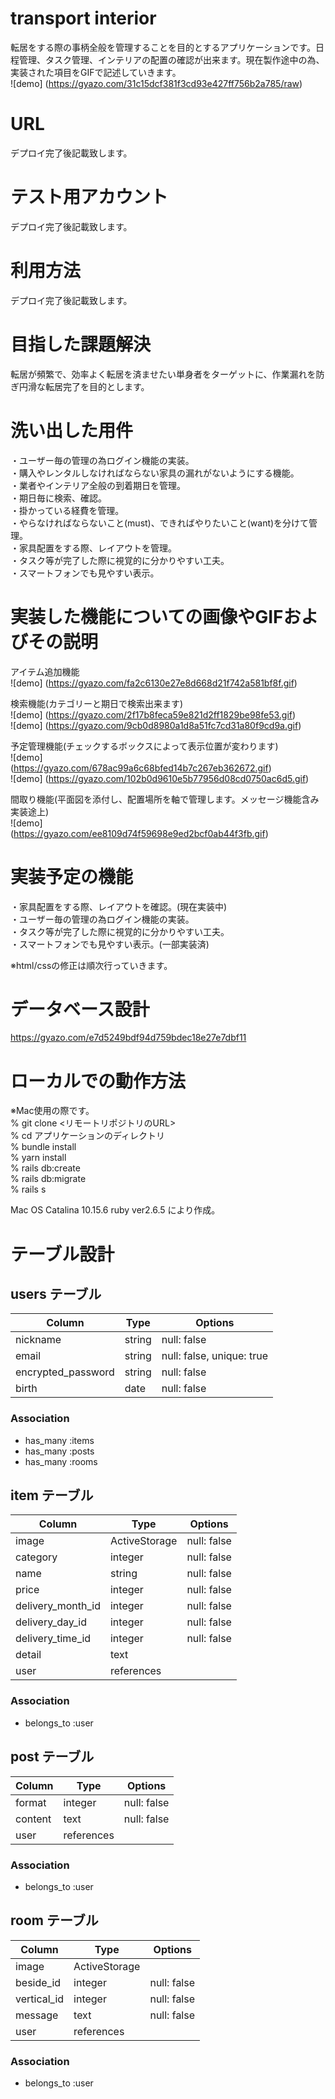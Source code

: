 # transport interior  
転居をする際の事柄全般を管理することを目的とするアプリケーションです。日程管理、タスク管理、インテリアの配置の確認が出来ます。現在製作途中の為、実装された項目をGIFで記述していきます。  
![demo]
(https://gyazo.com/31c15dcf381f3cd93e427ff756b2a785/raw)


# URL  
デプロイ完了後記載致します。


# テスト用アカウント  
デプロイ完了後記載致します。


# 利用方法  
デプロイ完了後記載致します。


# 目指した課題解決  
転居が頻繁で、効率よく転居を済ませたい単身者をターゲットに、作業漏れを防ぎ円滑な転居完了を目的とします。


# 洗い出した用件  
・ユーザー毎の管理の為ログイン機能の実装。  
・購入やレンタルしなければならない家具の漏れがないようにする機能。  
・業者やインテリア全般の到着期日を管理。  
・期日毎に検索、確認。  
・掛かっている経費を管理。  
・やらなければならないこと(must)、できればやりたいこと(want)を分けて管理。  
・家具配置をする際、レイアウトを管理。  
・タスク等が完了した際に視覚的に分かりやすい工夫。  
・スマートフォンでも見やすい表示。  


# 実装した機能についての画像やGIFおよびその説明  
アイテム追加機能  
![demo]
(https://gyazo.com/fa2c6130e27e8d668d21f742a581bf8f.gif)

検索機能(カテゴリーと期日で検索出来ます)  
![demo]
(https://gyazo.com/2f17b8feca59e821d2ff1829be98fe53.gif)  
![demo]
(https://gyazo.com/9cb0d8980a1d8a51fc7cd31a80f9cd9a.gif)  

予定管理機能(チェックするボックスによって表示位置が変わります)  
![demo]  
(https://gyazo.com/678ac99a6c68bfed14b7c267eb362672.gif)  
![demo]
(https://gyazo.com/102b0d9610e5b77956d08cd0750ac6d5.gif)  

間取り機能(平面図を添付し、配置場所を軸で管理します。メッセージ機能含み実装途上)  
![demo]  
(https://gyazo.com/ee8109d74f59698e9ed2bcf0ab44f3fb.gif)  

# 実装予定の機能  
・家具配置をする際、レイアウトを確認。(現在実装中)  
・ユーザー毎の管理の為ログイン機能の実装。  
・タスク等が完了した際に視覚的に分かりやすい工夫。  
・スマートフォンでも見やすい表示。(一部実装済)  
  
※html/cssの修正は順次行っていきます。  


# データベース設計  
https://gyazo.com/e7d5249bdf94d759bdec18e27e7dbf11


# ローカルでの動作方法  
※Mac使用の際です。  
% git clone <リモートリポジトリのURL>  
% cd アプリケーションのディレクトリ  
% bundle install  
% yarn install  
% rails db:create  
% rails db:migrate  
% rails s  
  
Mac OS Catalina 10.15.6  ruby ver2.6.5 により作成。  


# テーブル設計  

## users テーブル  

| Column              | Type   | Options                   |
| ------------------- | ------ | ------------------------- |
| nickname            | string | null: false               |
| email               | string | null: false, unique: true |
| encrypted_password  | string | null: false               |
| birth               | date   | null: false               |


### Association

- has_many :items
- has_many :posts
- has_many :rooms


## item テーブル

| Column            | Type          | Options     |
| ----------------- | ------------- | ----------- |
| image             | ActiveStorage | null: false |
| category          | integer       | null: false |
| name              | string        | null: false |
| price             | integer       | null: false |
| delivery_month_id | integer       | null: false |
| delivery_day_id   | integer       | null: false |
| delivery_time_id  | integer       | null: false |
| detail            | text          |             |
| user              | references    |             |


### Association

- belongs_to :user


## post テーブル

| Column            | Type          | Options     |
| ----------------- | ------------- | ----------- |
| format            | integer       | null: false |
| content           | text          | null: false |
| user              | references    |             |



### Association

- belongs_to :user


## room テーブル

| Column            | Type          | Options     |
| ----------------- | ------------- | ----------- |
| image             | ActiveStorage |             |
| beside_id         | integer       | null: false |
| vertical_id       | integer       | null: false |
| message           | text          | null: false |
| user              | references    |             |


### Association

- belongs_to :user
